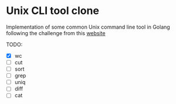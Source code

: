# Unix CLI tool clone

Implementation of some common Unix command line tool in Golang following the challenge from this [website](https://codingchallenges.fyi/challenges/intro)


TODO:
- [x] wc
- [ ] cut
- [ ] sort
- [ ] grep
- [ ] uniq
- [ ] diff
- [ ] cat
